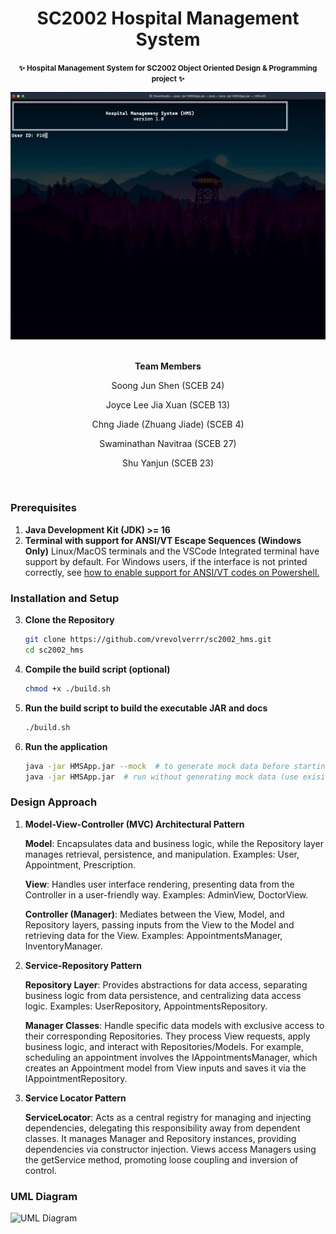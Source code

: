 <h1 align="center">SC2002 Hospital Management System</h1>

<p align="center">
  <b><small>✨ Hospital Management System for SC2002 Object Oriented Design & Programming project ✨</small></b>
</p>
<div align="center">
	<img src="https://github.com/vrevolverrr/sc2002_hms/blob/main/res/preview.gif?raw=true" alt="preview of HMS App"  width="600"/>
</div>
<br />
<div align="center">
   <p><b>Team Members</b></p>
   <p>Soong Jun Shen (SCEB 24)</p>
   <p>Joyce Lee Jia Xuan (SCEB 13)</p>
   <p> Chng Jiade (Zhuang Jiade) (SCEB 4) </p>
   <p> Swaminathan Navitraa (SCEB 27) </p>
   <p> Shu Yanjun (SCEB 23) </p>
</div>

<br />

### Prerequisites 
1. **Java Development Kit (JDK) >= 16** 
2. **Terminal with support for ANSI/VT Escape Sequences (Windows Only)**
	 Linux/MacOS terminals and the VSCode Integrated terminal have support by default. For 	   Windows users, if the interface is not printed correctly, see [how to enable support for ANSI/VT codes on Powershell.](https://stackoverflow.com/questions/51680709/colored-text-output-in-powershell-console-using-ansi-vt100-codes)

 ### Installation and Setup

3. **Clone the Repository**

   ```bash
   git clone https://github.com/vrevolverrr/sc2002_hms.git
   cd sc2002_hms
   ```
   
4. **Compile the build script (optional)**
   
   ```bash
   chmod +x ./build.sh
   ```
   
5. **Run the build script to build the executable JAR and docs**
   
   ```bash
   ./build.sh
   ```
   
6. **Run the application**
   
   ```bash
   java -jar HMSApp.jar --mock  # to generate mock data before starting
   java -jar HMSApp.jar  # run without generating mock data (use exisiting)
    ```

### Design Approach
1. **Model-View-Controller (MVC) Architectural Pattern**

	**Model**: Encapsulates data and business logic, while the Repository layer manages retrieval, persistence, and manipulation. Examples: User, Appointment, Prescription.

	**View**: Handles user interface rendering, presenting data from the Controller in a user-friendly way. Examples: AdminView, DoctorView.

	**Controller (Manager)**: Mediates between the View, Model, and Repository layers, passing inputs from the View to the Model and retrieving data for the View. Examples: AppointmentsManager, InventoryManager.

2. **Service-Repository Pattern**

	**Repository Layer**: Provides abstractions for data access, separating business logic from data persistence, and centralizing data access logic. Examples: UserRepository, AppointmentsRepository.

	**Manager Classes**: Handle specific data models with exclusive access to their corresponding Repositories. They process View requests, apply business logic, and interact with Repositories/Models. For example, scheduling an appointment involves the IAppointmentsManager, which creates an Appointment model from View inputs and saves it via the IAppointmentRepository.
  
3. **Service Locator Pattern**

	**ServiceLocator**: Acts as a central registry for managing and injecting dependencies, delegating this responsibility away from dependent classes. It manages Manager and Repository instances, providing dependencies via constructor injection. Views access Managers using the getService method, promoting loose coupling and inversion of control.
	
### UML Diagram
![UML Diagram](https://github.com/vrevolverrr/sc2002_hms/blob/main/res/HMS_UML_Diagram.png?raw=true)